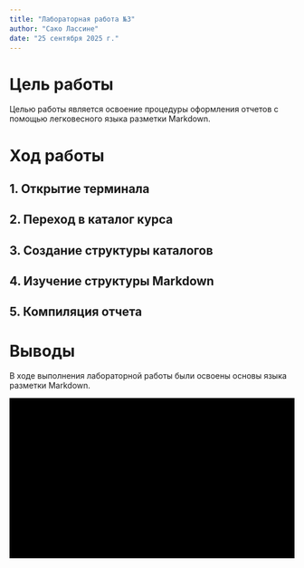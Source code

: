 ```yaml
---
title: "Лабораторная работа №3"
author: "Сако Лассине"
date: "25 сентября 2025 г."
---
```

# Цель работы

Целью работы является освоение процедуры оформления отчетов с помощью легковесного языка разметки Markdown.

# Ход работы

## 1. Открытие терминала

## 2. Переход в каталог курса

## 3. Создание структуры каталогов

## 4. Изучение структуры Markdown

## 5. Компиляция отчета

# Выводы

В ходе выполнения лабораторной работы были освоены основы языка разметки Markdown.

![Скриншот терминала](images/terminal.png)
